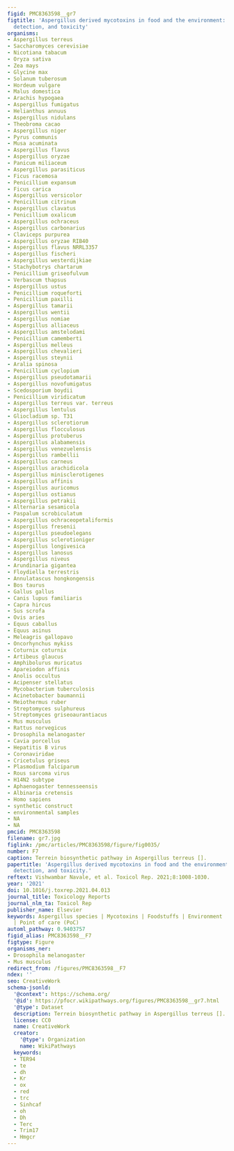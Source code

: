 ```yaml
---
figid: PMC8363598__gr7
figtitle: 'Aspergillus derived mycotoxins in food and the environment: Prevalence,
  detection, and toxicity'
organisms:
- Aspergillus terreus
- Saccharomyces cerevisiae
- Nicotiana tabacum
- Oryza sativa
- Zea mays
- Glycine max
- Solanum tuberosum
- Hordeum vulgare
- Malus domestica
- Arachis hypogaea
- Aspergillus fumigatus
- Helianthus annuus
- Aspergillus nidulans
- Theobroma cacao
- Aspergillus niger
- Pyrus communis
- Musa acuminata
- Aspergillus flavus
- Aspergillus oryzae
- Panicum miliaceum
- Aspergillus parasiticus
- Ficus racemosa
- Penicillium expansum
- Ficus carica
- Aspergillus versicolor
- Penicillium citrinum
- Aspergillus clavatus
- Penicillium oxalicum
- Aspergillus ochraceus
- Aspergillus carbonarius
- Claviceps purpurea
- Aspergillus oryzae RIB40
- Aspergillus flavus NRRL3357
- Aspergillus fischeri
- Aspergillus westerdijkiae
- Stachybotrys chartarum
- Penicillium griseofulvum
- Verbascum thapsus
- Aspergillus ustus
- Penicillium roqueforti
- Penicillium paxilli
- Aspergillus tamarii
- Aspergillus wentii
- Aspergillus nomiae
- Aspergillus alliaceus
- Aspergillus amstelodami
- Penicillium camemberti
- Aspergillus melleus
- Aspergillus chevalieri
- Aspergillus steynii
- Aralia spinosa
- Penicillium cyclopium
- Aspergillus pseudotamarii
- Aspergillus novofumigatus
- Scedosporium boydii
- Penicillium viridicatum
- Aspergillus terreus var. terreus
- Aspergillus lentulus
- Gliocladium sp. T31
- Aspergillus sclerotiorum
- Aspergillus flocculosus
- Aspergillus protuberus
- Aspergillus alabamensis
- Aspergillus venezuelensis
- Aspergillus rambellii
- Aspergillus carneus
- Aspergillus arachidicola
- Aspergillus minisclerotigenes
- Aspergillus affinis
- Aspergillus auricomus
- Aspergillus ostianus
- Aspergillus petrakii
- Alternaria sesamicola
- Paspalum scrobiculatum
- Aspergillus ochraceopetaliformis
- Aspergillus fresenii
- Aspergillus pseudoelegans
- Aspergillus sclerotioniger
- Aspergillus longivesica
- Aspergillus lanosus
- Aspergillus niveus
- Arundinaria gigantea
- Floydiella terrestris
- Annulatascus hongkongensis
- Bos taurus
- Gallus gallus
- Canis lupus familiaris
- Capra hircus
- Sus scrofa
- Ovis aries
- Equus caballus
- Equus asinus
- Meleagris gallopavo
- Oncorhynchus mykiss
- Coturnix coturnix
- Artibeus glaucus
- Amphibolurus muricatus
- Apareiodon affinis
- Anolis occultus
- Acipenser stellatus
- Mycobacterium tuberculosis
- Acinetobacter baumannii
- Meiothermus ruber
- Streptomyces sulphureus
- Streptomyces griseoaurantiacus
- Mus musculus
- Rattus norvegicus
- Drosophila melanogaster
- Cavia porcellus
- Hepatitis B virus
- Coronaviridae
- Cricetulus griseus
- Plasmodium falciparum
- Rous sarcoma virus
- H14N2 subtype
- Aphaenogaster tennesseensis
- Albinaria cretensis
- Homo sapiens
- synthetic construct
- environmental samples
- NA
- NA
pmcid: PMC8363598
filename: gr7.jpg
figlink: /pmc/articles/PMC8363598/figure/fig0035/
number: F7
caption: Terrein biosynthetic pathway in Aspergillus terreus [].
papertitle: 'Aspergillus derived mycotoxins in food and the environment: Prevalence,
  detection, and toxicity.'
reftext: Vishwambar Navale, et al. Toxicol Rep. 2021;8:1008-1030.
year: '2021'
doi: 10.1016/j.toxrep.2021.04.013
journal_title: Toxicology Reports
journal_nlm_ta: Toxicol Rep
publisher_name: Elsevier
keywords: Aspergillus species | Mycotoxins | Foodstuffs | Environment | OMICS | Aptamers
  | Point of care (PoC)
automl_pathway: 0.9403757
figid_alias: PMC8363598__F7
figtype: Figure
organisms_ner:
- Drosophila melanogaster
- Mus musculus
redirect_from: /figures/PMC8363598__F7
ndex: ''
seo: CreativeWork
schema-jsonld:
  '@context': https://schema.org/
  '@id': https://pfocr.wikipathways.org/figures/PMC8363598__gr7.html
  '@type': Dataset
  description: Terrein biosynthetic pathway in Aspergillus terreus [].
  license: CC0
  name: CreativeWork
  creator:
    '@type': Organization
    name: WikiPathways
  keywords:
  - TER94
  - te
  - dh
  - Kr
  - ox
  - red
  - trc
  - Sinhcaf
  - oh
  - Dh
  - Terc
  - Trim17
  - Hmgcr
---
```


